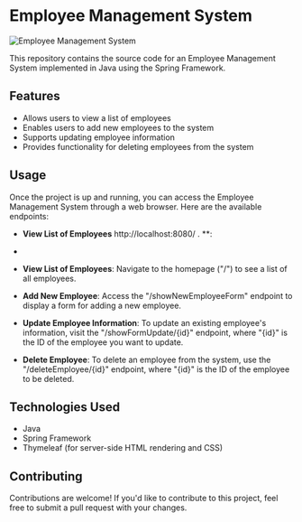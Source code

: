 # Employee Management System

![Employee Management System](https://i.pinimg.com/originals/05/2c/93/052c934eadb8a6504e8bb409ec96a1be.jpg)

This repository contains the source code for an Employee Management System implemented in Java using the Spring Framework.

## Features

- Allows users to view a list of employees
- Enables users to add new employees to the system
- Supports updating employee information
- Provides functionality for deleting employees from the system

## Usage

Once the project is up and running, you can access the Employee Management System through a web browser. Here are the available endpoints:

- **View List of Employees**  http://localhost:8080/ . **:
- 
- **View List of Employees**: Navigate to the homepage ("/") to see a list of all employees.

- **Add New Employee**: Access the "/showNewEmployeeForm" endpoint to display a form for adding a new employee.

- **Update Employee Information**: To update an existing employee's information, visit the "/showFormUpdate/{id}" endpoint, where "{id}" is the ID of the employee you want to update.

- **Delete Employee**: To delete an employee from the system, use the "/deleteEmployee/{id}" endpoint, where "{id}" is the ID of the employee to be deleted.

## Technologies Used

- Java
- Spring Framework
- Thymeleaf (for server-side HTML rendering and CSS)

## Contributing

Contributions are welcome! If you'd like to contribute to this project, feel free to submit a pull request with your changes.


